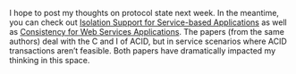 I hope to post my thoughts on protocol state next week. In the meantime,
you can check out [Isolation Support for Service-based
Applications](http://www-db.cs.wisc.edu/cidr/cidr2007/papers/cidr07p36.pdf) as
well as [Consistency for Web Services
Applications](http://www.vldb2005.org/program/paper/thu/p1199-greenfield.pdf).
The papers (from the same authors) deal with the C and I of ACID, but in
service scenarios where ACID transactions aren’t feasible. Both papers
have dramatically impacted my thinking in this space.
